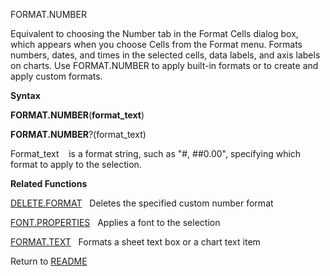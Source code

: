 FORMAT.NUMBER

Equivalent to choosing the Number tab in the Format Cells dialog box,
which appears when you choose Cells from the Format menu. Formats
numbers, dates, and times in the selected cells, data labels, and axis
labels on charts. Use FORMAT.NUMBER to apply built-in formats or to
create and apply custom formats.

**Syntax**

**FORMAT.NUMBER**(**format\_text**)

**FORMAT.NUMBER**?(format\_text)

Format\_text&nbsp;&nbsp;&nbsp;&nbsp;is a format string, such as "\#,
\#\#0.00", specifying which format to apply to the selection.

**Related Functions**

[DELETE.FORMAT](DELETE.FORMAT.md)&nbsp;&nbsp;&nbsp;Deletes the specified custom number
format

[FONT.PROPERTIES](FONT.PROPERTIES.md)&nbsp;&nbsp;&nbsp;Applies a font to the selection

[FORMAT.TEXT](FORMAT.TEXT.md)&nbsp;&nbsp;&nbsp;Formats a sheet text box or a chart text
item



Return to [README](README.md)

